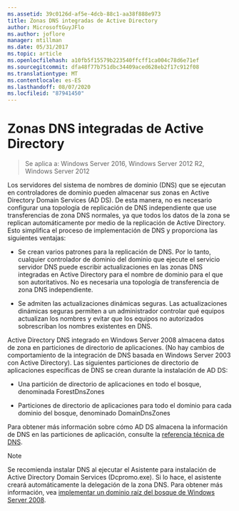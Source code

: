 ```yaml
---
ms.assetid: 39c0126d-af5e-4dcb-88c1-aa38f888e973
title: Zonas DNS integradas de Active Directory
author: MicrosoftGuyJFlo
ms.author: joflore
manager: mtillman
ms.date: 05/31/2017
ms.topic: article
ms.openlocfilehash: a10fb5f15579b223540ffcff1ca004c78d6e71ef
ms.sourcegitcommit: dfa48f77b751dbc34409aced628eb2f17c912f08
ms.translationtype: MT
ms.contentlocale: es-ES
ms.lasthandoff: 08/07/2020
ms.locfileid: "87941450"
---
```

# <a name="active-directory-integrated-dns-zones"></a>Zonas DNS integradas de Active Directory

> Se aplica a: Windows Server 2016, Windows Server 2012 R2, Windows Server 2012

Los servidores del sistema de nombres de dominio (DNS) que se ejecutan en controladores de dominio pueden almacenar sus zonas en Active Directory Domain Services (AD DS). De esta manera, no es necesario configurar una topología de replicación de DNS independiente que use transferencias de zona DNS normales, ya que todos los datos de la zona se replican automáticamente por medio de la replicación de Active Directory. Esto simplifica el proceso de implementación de DNS y proporciona las siguientes ventajas:

- Se crean varios patrones para la replicación de DNS. Por lo tanto, cualquier controlador de dominio del dominio que ejecute el servicio servidor DNS puede escribir actualizaciones en las zonas DNS integradas en Active Directory para el nombre de dominio para el que son autoritativos. No es necesaria una topología de transferencia de zona DNS independiente.

- Se admiten las actualizaciones dinámicas seguras. Las actualizaciones dinámicas seguras permiten a un administrador controlar qué equipos actualizan los nombres y evitar que los equipos no autorizados sobrescriban los nombres existentes en DNS.

Active Directory DNS integrado en Windows Server 2008 almacena datos de zona en particiones de directorio de aplicaciones. (No hay cambios de comportamiento de la integración de DNS basada en Windows Server 2003 con Active Directory). Las siguientes particiones de directorio de aplicaciones específicas de DNS se crean durante la instalación de AD DS:

- Una partición de directorio de aplicaciones en todo el bosque, denominada ForestDnsZones

- Particiones de directorio de aplicaciones para todo el dominio para cada dominio del bosque, denominado DomainDnsZones

Para obtener más información sobre cómo AD DS almacena la información de DNS en las particiones de aplicación, consulte la [referencia técnica de DNS](/previous-versions/windows/it-pro/windows-server-2003/cc779926(v=ws.10)).

> [!NOTE]
> Se recomienda instalar DNS al ejecutar el Asistente para instalación de Active Directory Domain Services (Dcpromo.exe). Si lo hace, el asistente creará automáticamente la delegación de la zona DNS. Para obtener más información, vea [implementar un dominio raíz del bosque de Windows Server 2008](/previous-versions/windows/it-pro/windows-server-2008-r2-and-2008/cc731174(v=ws.10)).
